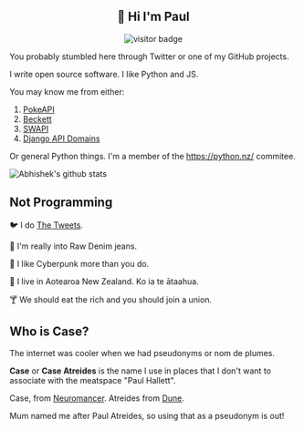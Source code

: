 <h2 align="center">👋 Hi I'm Paul</h2>
<p align="center"><img src="https://visitor-badge.glitch.me/badge?page_id=phalt-githubreadme" alt="visitor badge"/></p>

You probably stumbled here through Twitter or one of my GitHub projects.

I write open source software. I like Python and JS.

You may know me from either:

1) [PokeAPI](https://github.com/pokeapi/pokeapi)
2) [Beckett](https://github.com/phalt/beckett)
3) [SWAPI](https://github.com/phalt/swapi)
4) [Django API Domains](https://github.com/phalt/django-api-domains)

Or general Python things. I'm a member of the https://python.nz/ commitee.

![Abhishek's github stats](https://github-readme-stats.vercel.app/api?username=phalt&show_icons=true&hide_border=true)

## Not Programming

🐦 I do [The Tweets](https://twitter.com/phalt_).

👖 I'm really into Raw Denim jeans.

🤖 I like Cyberpunk more than you do.

🦎 I live in Aotearoa New Zealand. Ko ia te ātaahua.

🍸 We should eat the rich and you should join a union.

## Who is Case?

The internet was cooler when we had pseudonyms or nom de plumes.

**Case** or **Case Atreides** is the name I use in places that I don't want to associate with the meatspace "Paul Hallett".

Case, from [Neuromancer](https://en.wikipedia.org/wiki/Neuromancer). Atreides from [Dune](https://en.wikipedia.org/wiki/Dune_(novel)).

Mum named me after Paul Atreides, so using that as a pseudonym is out!
